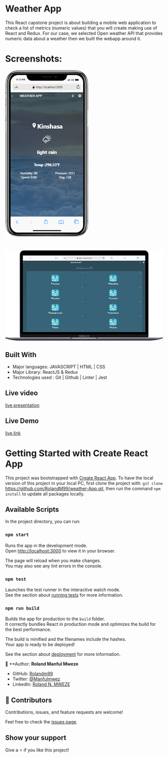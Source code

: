 # Weather App

This React capstone project is about building a mobile web application to check a list of metrics (numeric values) that you will create making use of React and Redux. For our case, we selected Open weather API that provides numeric data about a weather then we built the webapp around it.

# Screenshots: 

![screenshot](./mobileV.png)

#

![screenshot](./desktop.png)

## Built With

- Major languages: JAVASCRIPT | HTML | CSS 
- Major Library: ReactJS & Redux
- Technologies used : Git | Github | Linter | Jest

## Live video

[live presentation](https://www.loom.com/share/3f67f0b928794ae7b78e3eb1717221e4)

## Live Demo

[live link](https://drcweather-app.netlify.app/)

# Getting Started with Create React App

This project was bootstrapped with [Create React App](https://github.com/facebook/create-react-app).
To have the local version of this project in your local PC, first clone the project with: `git clone` https://github.com/RolandM99/weather-App.git,
then run the command `npm install` to update all packages locally.

## Available Scripts

In the project directory, you can run:

### `npm start`

Runs the app in the development mode.\
Open [http://localhost:3000](http://localhost:3000) to view it in your browser.

The page will reload when you make changes.\
You may also see any lint errors in the console.

### `npm test`

Launches the test runner in the interactive watch mode.\
See the section about [running tests](https://facebook.github.io/create-react-app/docs/running-tests) for more information.

### `npm run build`

Builds the app for production to the `build` folder.\
It correctly bundles React in production mode and optimizes the build for the best performance.

The build is minified and the filenames include the hashes.\
Your app is ready to be deployed!

See the section about [deployment](https://facebook.github.io/create-react-app/docs/deployment) for more information.

👤 **Author: **Roland Manful Mweze**

- GitHub: [Rolandm99](https://github.com/RolandM99)
- Twitter: [@Manfulmwez](https://twitter.com/ManfulMwez)
- LinkedIn: [Roland N. MWEZE](https://www.linkedin.com/in/roland-n-mweze-8b1045189/)


## 🤝 Contributors

Contributions, issues, and feature requests are welcome!

Feel free to check the [issues page](../../issues/).

## Show your support

Give a ⭐️ if you like this project!
